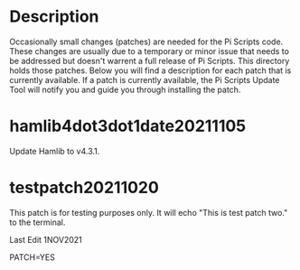 # Description
Occasionally small changes (patches) are needed for the Pi Scripts code. These changes are usually due to a temporary or minor issue that needs to be addressed but doesn't warrent a full release of Pi Scripts. This directory holds those patches. Below you will find a description for each patch that is currently available. If a patch is currently available, the Pi Scripts Update Tool will notify you and guide you through installing the patch.



# hamlib4dot3dot1date20211105
Update Hamlib to v4.3.1. 

# testpatch20211020
This patch is for testing purposes only. It will echo "This is test patch two." to the terminal. 

Last Edit 1NOV2021

PATCH=YES
